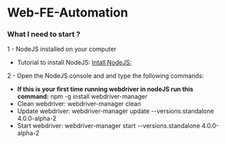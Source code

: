 # Web-FE-Automation
### What I need to start ?
1 - NodeJS installed on your computer
* Tutorial to install NodeJS:  [Intall NodeJS:](https://www.wikihow.com/Install-Node.Js-on-Windows#:~:text=1%20Open%20the%20Node.Js%20download%20site.%20Go%20to,its%20installation%20success%20by%20using%20Command%20Prompt%20.)

2 - Open the NodeJS console and and type the following commands:
* **If this is your first time running webdriver in nodeJS run this command:** npm -g install webdriver-manager
* Clean webdriver:  webdriver-manager clean
* Update webdriver: webdriver-manager update --versions.standalone 4.0.0-alpha-2
* Start webdriver:  webdriver-manager start --versions.standalone 4.0.0-alpha-2